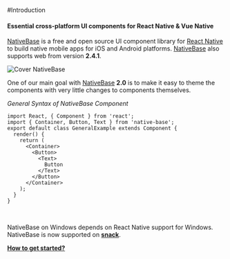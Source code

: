 #Introduction

#### Essential cross-platform UI components for React Native & Vue Native
[NativeBase](https://nativebase.io/) is a free and open source UI component library for [React Native](https://facebook.github.io/react-native/) to build native mobile apps for iOS and Android platforms. [NativeBase](https://nativebase.io/) also supports web from version **2.4.1**.

![Cover NativeBase](https://docs.nativebase.io/docs/assets/web-cover1.jpg)


One of our main goal with [NativeBase](https://nativebase.io/) **2.0** is to make it easy to theme the components with very little changes to components themselves.

*General Syntax of NativeBase Component*

<pre class="line-numbers"><code class="language-jsx">import React, { Component } from 'react';
import { Container, Button, Text } from 'native-base';
export default class GeneralExample extends Component {
  render() {
    return (
      &lt;Container>
        &lt;Button>
          &lt;Text>
            Button
          &lt;/Text>
        &lt;/Button>
      &lt;/Container>
    );
  }
}</code></pre>
<br />

NativeBase on Windows depends on React Native support for Windows.<br/>
NativeBase is now supported on **[snack](https://snack.expo.io/)**.

**[How to get started?](/docs/GetStarted.md)**

<!-- **[How to migrate from v0.x to v2.x?](/docs/Migration.md)** -->
